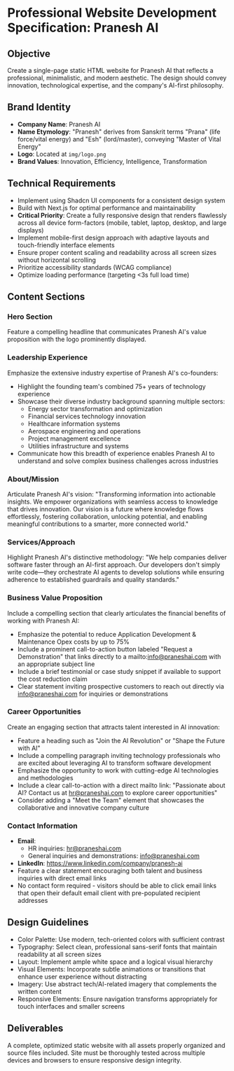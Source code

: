 # Professional Website Development Specification: Pranesh AI

## Objective
Create a single-page static HTML website for Pranesh AI that reflects a professional, minimalistic, and modern aesthetic. The design should convey innovation, technological expertise, and the company's AI-first philosophy.

## Brand Identity
- **Company Name**: Pranesh AI
- **Name Etymology**: "Pranesh" derives from Sanskrit terms "Prana" (life force/vital energy) and "Esh" (lord/master), conveying "Master of Vital Energy"
- **Logo**: Located at `img/logo.png`
- **Brand Values**: Innovation, Efficiency, Intelligence, Transformation

## Technical Requirements
- Implement using Shadcn UI components for a consistent design system
- Build with Next.js for optimal performance and maintainability
- **Critical Priority**: Create a fully responsive design that renders flawlessly across all device form-factors (mobile, tablet, laptop, desktop, and large displays)
- Implement mobile-first design approach with adaptive layouts and touch-friendly interface elements
- Ensure proper content scaling and readability across all screen sizes without horizontal scrolling
- Prioritize accessibility standards (WCAG compliance)
- Optimize loading performance (targeting <3s full load time)

## Content Sections

### Hero Section
Feature a compelling headline that communicates Pranesh AI's value proposition with the logo prominently displayed.

### Leadership Experience
Emphasize the extensive industry expertise of Pranesh AI's co-founders:
- Highlight the founding team's combined 75+ years of technology experience
- Showcase their diverse industry background spanning multiple sectors:
  - Energy sector transformation and optimization
  - Financial services technology innovation
  - Healthcare information systems
  - Aerospace engineering and operations
  - Project management excellence
  - Utilities infrastructure and systems
- Communicate how this breadth of experience enables Pranesh AI to understand and solve complex business challenges across industries

### About/Mission
Articulate Pranesh AI's vision: "Transforming information into actionable insights. We empower organizations with seamless access to knowledge that drives innovation. Our vision is a future where knowledge flows effortlessly, fostering collaboration, unlocking potential, and enabling meaningful contributions to a smarter, more connected world."

### Services/Approach
Highlight Pranesh AI's distinctive methodology: "We help companies deliver software faster through an AI-first approach. Our developers don't simply write code—they orchestrate AI agents to develop solutions while ensuring adherence to established guardrails and quality standards."

### Business Value Proposition
Include a compelling section that clearly articulates the financial benefits of working with Pranesh AI:
- Emphasize the potential to reduce Application Development & Maintenance Opex costs by up to 75%
- Include a prominent call-to-action button labeled "Request a Demonstration" that links directly to a mailto:info@praneshai.com with an appropriate subject line
- Include a brief testimonial or case study snippet if available to support the cost reduction claim
- Clear statement inviting prospective customers to reach out directly via info@praneshai.com for inquiries or demonstrations

### Career Opportunities
Create an engaging section that attracts talent interested in AI innovation:
- Feature a heading such as "Join the AI Revolution" or "Shape the Future with AI"
- Include a compelling paragraph inviting technology professionals who are excited about leveraging AI to transform software development
- Emphasize the opportunity to work with cutting-edge AI technologies and methodologies
- Include a clear call-to-action with a direct mailto link: "Passionate about AI? Contact us at hr@praneshai.com to explore career opportunities"
- Consider adding a "Meet the Team" element that showcases the collaborative and innovative company culture

### Contact Information
- **Email**: 
  - HR inquiries: [hr@praneshai.com](mailto:hr@praneshai.com)
  - General inquiries and demonstrations: [info@praneshai.com](mailto:info@praneshai.com)
- **LinkedIn**: https://www.linkedin.com/company/pranesh-ai
- Feature a clear statement encouraging both talent and business inquiries with direct email links
- No contact form required - visitors should be able to click email links that open their default email client with pre-populated recipient addresses

## Design Guidelines
- Color Palette: Use modern, tech-oriented colors with sufficient contrast
- Typography: Select clean, professional sans-serif fonts that maintain readability at all screen sizes
- Layout: Implement ample white space and a logical visual hierarchy
- Visual Elements: Incorporate subtle animations or transitions that enhance user experience without distracting
- Imagery: Use abstract tech/AI-related imagery that complements the written content
- Responsive Elements: Ensure navigation transforms appropriately for touch interfaces and smaller screens

## Deliverables
A complete, optimized static website with all assets properly organized and source files included. Site must be thoroughly tested across multiple devices and browsers to ensure responsive design integrity.

